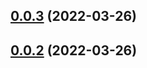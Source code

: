 ## [0.0.3](https://github.com/tyankatsu0105/release-package-npm-gp/compare/v0.0.2...v0.0.3) (2022-03-26)



## [0.0.2](https://github.com/tyankatsu0105/release-package-npm-gp/compare/v0.0.1...v0.0.2) (2022-03-26)




